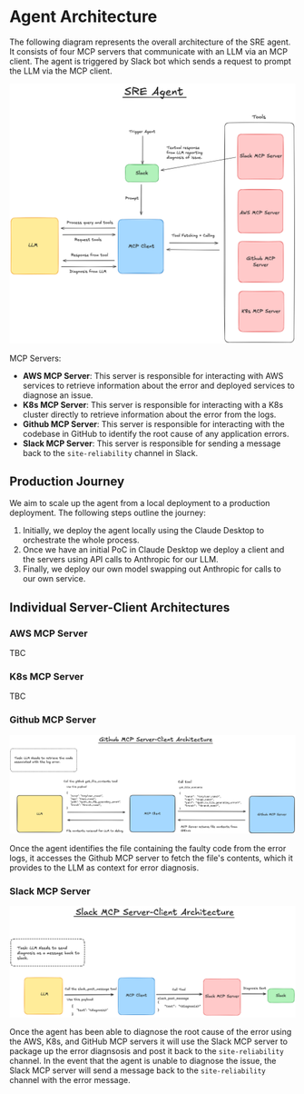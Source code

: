# Agent Architecture

The following diagram represents the overall architecture of the SRE agent. It consists of four MCP servers that communicate with an LLM via an MCP client. The agent is triggered by Slack bot which sends a request to prompt the LLM via the MCP client.

![agent-architecture](imgs/agent-architecture.png)

MCP Servers:

- **AWS MCP Server**: This server is responsible for interacting with AWS services to retrieve information about the error and deployed services to diagnose an issue.
- **K8s MCP Server**: This server is responsible for interacting with a K8s cluster directly to retrieve information about the error from the logs.
- **Github MCP Server**: This server is responsible for interacting with the codebase in GitHub to identify the root cause of any application errors.
- **Slack MCP Server**: This server is responsible for sending a message back to the `site-reliability` channel in Slack.

## Production Journey

We aim to scale up the agent from a local deployment to a production deployment. The following steps outline the journey:

1. Initially, we deploy the agent locally using the Claude Desktop to orchestrate the whole process.
2. Once we have an initial PoC in Claude Desktop we deploy a client and the servers using API calls to Anthropic for our LLM.
3. Finally, we deploy our own model swapping out Anthropic for calls to our own service.

## Individual Server-Client Architectures

### AWS MCP Server

TBC

### K8s MCP Server

TBC

### Github MCP Server

![github-server-client-message](imgs/github-mcp-server-client-architecture.png)

Once the agent identifies the file containing the faulty code from the error logs, it accesses the Github MCP server to fetch the file's contents, which it provides to the LLM as context for error diagnosis.

### Slack MCP Server

![slack-server-client-architecture](imgs/slack-server-client-architecture.png)

Once the agent has been able to diagnose the root cause of the error using the AWS, K8s, and GitHub MCP servers it will use the Slack MCP server to package up the error diagnsosis and post it back to the `site-reliability` channel. In the event that the agent is unable to diagnose the issue, the Slack MCP server will send a message back to the `site-reliability` channel with the error message.
